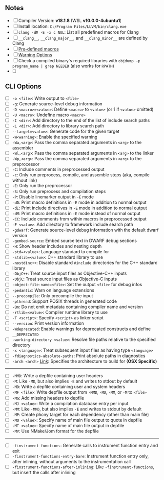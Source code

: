 ## Notes
- [ ] Compiler Version: **v18.1.8** (WSL **v10.0.0-4ubuntu1**)
- [ ] Install location: `C:/Program Files/LLVM/bin/clang.exe`
- [ ] `clang -dM -E -x c NUL`: List all predefined macros for Clang
- [ ] `__clang__`, `__clang_major__`, and `__clang_minor__` are defined by Clang
- [ ] [Pre-defined macros](https://sourceforge.net/p/predef/wiki/Compilers/) 
- [ ] [Warning Options](https://gcc.gnu.org/onlinedocs/gcc/Warning-Options.html)
- [ ] Check a compiled binary's required libraries with `objdump -p program_name | grep NEEDED` (also works for `RPATH`)
- [ ] 
## CLI Options
- [ ] `-o <file>`: Write output to `<file>`
- [ ] `-g`: Generate source-level debug information
- [ ] `-D <macro>=<value>`: Define `<macro>` to `<value>` (or 1 if `<value>` omitted)
- [ ] `-U <macro>`: Undefine macro `<macro>`
- [ ] `-I <dir>`: Add directory to the end of the list of include search paths
- [ ] `-L <dir>`: Add directory to library search path
- [ ] `--target=<value>`: Generate code for the given target
- [ ] `-W<warning>`: Enable the specified warning
- [ ] `-Wa,<arg>`: Pass the comma separated arguments in `<arg>` to the assembler
- [ ] `-Wl,<arg>`: Pass the comma separated arguments in `<arg>` to the linker
- [ ] `-Wp,<arg>`: Pass the comma separated arguments in `<arg>` to the preprocessor
- [ ] `-C`: Include comments in preprocessed output
- [ ] `-c`: Only run preprocess, compile, and assemble steps (aka, compile without link)
- [ ] `-E`: Only run the preprocessor
- [ ] `-S`: Only run preprocess and compilation steps
- [ ] `-P`: Disable linemarker output in `-E` mode
- [ ] `-dD`: Print macro definitions in `-E` mode in addition to normal output
- [ ] `-dI`: Print include directives in `-E` mode in addition to normal output
- [ ] `-dM`: Print macro definitions in `-E` mode instead of normal output
- [ ] `-CC`: Include comments from within macros in preprocessed output
- [ ] `-F <value>`: Add directory to framework include search path
- [ ] `-gdwarf`: Generate source-level debug information with the default dwarf version
- [ ] `-gembed-source`: Embed source text in DWARF debug sections
- [ ] `-H`: Show header includes and nesting depth
- [ ] `-std=<value>`: Language standard to compile for
- [ ] `-stdlib=<value>`: C++ standard library to use
- [ ] `-nostdinc++`: Disable standard `#include` directories for the C++ standard library
- [ ] `-ObjC++`: Treat source input files as Objective-C++ inputs
- [ ] `-ObjC`: Treat source input files as Objective-C inputs
- [ ] `-object-file-name=<file>`: Set the output `<file>` for debug infos
- [ ] `-pedantic`: Warn on language extensions
- [ ] `--precompile`: Only precompile the input
- [ ] `-pthread`: Support POSIX threads in generated code
- [ ] `-Qn`: Do not emit metadata containing compiler name and version
- [ ] `-rtlib=<value>`: Compiler runtime library to use
- [ ] `-T <script>`: Specify `<script>` as linker script
- [ ] `--version`: Print version information
- [ ] `-Wdeprecated`: Enable warnings for deprecated constructs and define `__DEPRECATED`
- [ ] `-working-directory <value>`: Resolve file paths relative to the specified directory
- [ ] `-x <language>`: Treat subsequent input files as having type `<language>`
- [ ] `-fdiagnostics-absolute-paths`: Print absolute paths in diagnostics
- [ ] `-arch <arch>` [Link](https://man.archlinux.org/man/extra/clang/clang.1.en#arch): Specifies the architecture to build for **(OSX Specific)**
---
- [ ] `-MMD`: Write a depfile containing user headers
- [ ] `-M`: Like `-MD`, but also implies `-E` and writes to stdout by default
- [ ] `-MD`: Write a depfile containing user and system headers
- [ ] `-MF <file>`: Write depfile output from `-MMD`, `-MD`, `-MM`, or `-M` to `<file>`
- [ ] `-MG`: Add missing headers to depfile
- [ ] `-MJ <value>`: Write a compilation database entry per input
- [ ] `-MM`: Like `-MMD`, but also implies `-E` and writes to stdout by default
- [ ] `-MP`: Create phony target for each dependency (other than main file)
- [ ] `-MQ <value>`: Specify name of main file output to quote in depfile
- [ ] `-MT <value>`: Specify name of main file output in depfile
- [ ] `-MV`: Use NMake/Jom format for the depfile
---
- [ ] `-finstrument-functions`: Generate calls to instrument function entry and exit
- [ ] `-finstrument-functions-entry-bare`: Instrument function entry only, after inlining, without arguments to the instrumentation call
- [ ] `-finstrument-functions-after-inlining`: Like `-finstrument-functions`, but insert the calls after inlining